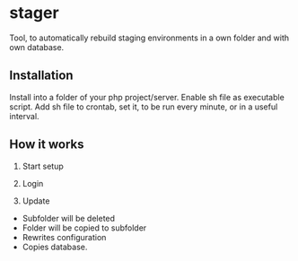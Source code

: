# stager
Tool, to automatically rebuild staging environments in a own folder and with own database.

## Installation
Install into a folder of your php project/server.
Enable sh file as executable script.
Add sh file to crontab, set it, to be run every minute, or in a useful interval.

## How it works
1. Start setup

2. Login

3. Update

* Subfolder will be deleted
* Folder will be copied to subfolder
* Rewrites configuration
* Copies database.
